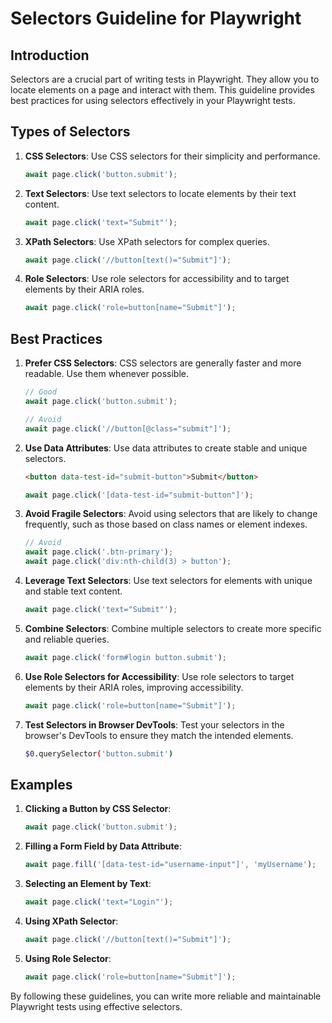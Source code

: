 # Selectors Guideline for Playwright

## Introduction

Selectors are a crucial part of writing tests in Playwright. They allow you to locate elements on a page and interact with them. This guideline provides best practices for using selectors effectively in your Playwright tests.

## Types of Selectors

1. **CSS Selectors**: Use CSS selectors for their simplicity and performance.

   ```typescript
   await page.click('button.submit');
   ```

2. **Text Selectors**: Use text selectors to locate elements by their text content.

   ```typescript
   await page.click('text="Submit"');
   ```

3. **XPath Selectors**: Use XPath selectors for complex queries.

   ```typescript
   await page.click('//button[text()="Submit"]');
   ```

4. **Role Selectors**: Use role selectors for accessibility and to target elements by their ARIA roles.
   ```typescript
   await page.click('role=button[name="Submit"]');
   ```

## Best Practices

1. **Prefer CSS Selectors**: CSS selectors are generally faster and more readable. Use them whenever possible.

   ```typescript
   // Good
   await page.click('button.submit');

   // Avoid
   await page.click('//button[@class="submit"]');
   ```

2. **Use Data Attributes**: Use data attributes to create stable and unique selectors.

   ```html
   <button data-test-id="submit-button">Submit</button>
   ```

   ```typescript
   await page.click('[data-test-id="submit-button"]');
   ```

3. **Avoid Fragile Selectors**: Avoid using selectors that are likely to change frequently, such as those based on class names or element indexes.

   ```typescript
   // Avoid
   await page.click('.btn-primary');
   await page.click('div:nth-child(3) > button');
   ```

4. **Leverage Text Selectors**: Use text selectors for elements with unique and stable text content.

   ```typescript
   await page.click('text="Submit"');
   ```

5. **Combine Selectors**: Combine multiple selectors to create more specific and reliable queries.

   ```typescript
   await page.click('form#login button.submit');
   ```

6. **Use Role Selectors for Accessibility**: Use role selectors to target elements by their ARIA roles, improving accessibility.

   ```typescript
   await page.click('role=button[name="Submit"]');
   ```

7. **Test Selectors in Browser DevTools**: Test your selectors in the browser's DevTools to ensure they match the intended elements.
   ```sh
   $0.querySelector('button.submit')
   ```

## Examples

1. **Clicking a Button by CSS Selector**:

   ```typescript
   await page.click('button.submit');
   ```

2. **Filling a Form Field by Data Attribute**:

   ```typescript
   await page.fill('[data-test-id="username-input"]', 'myUsername');
   ```

3. **Selecting an Element by Text**:

   ```typescript
   await page.click('text="Login"');
   ```

4. **Using XPath Selector**:

   ```typescript
   await page.click('//button[text()="Submit"]');
   ```

5. **Using Role Selector**:
   ```typescript
   await page.click('role=button[name="Submit"]');
   ```

By following these guidelines, you can write more reliable and maintainable Playwright tests using effective selectors.
